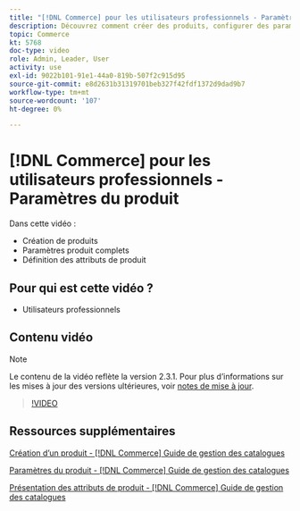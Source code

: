 ```yaml
---
title: "[!DNL Commerce] pour les utilisateurs professionnels - Paramètres du produit"
description: Découvrez comment créer des produits, configurer des paramètres et utiliser des attributs.
topic: Commerce
kt: 5768
doc-type: video
role: Admin, Leader, User
activity: use
exl-id: 9022b101-91e1-44a0-819b-507f2c915d95
source-git-commit: e8d2631b31319701beb327f42fdf1372d9dad9b7
workflow-type: tm+mt
source-wordcount: '107'
ht-degree: 0%

---
```


# [!DNL Commerce] pour les utilisateurs professionnels - Paramètres du produit

Dans cette vidéo :

- Création de produits
- Paramètres produit complets
- Définition des attributs de produit

## Pour qui est cette vidéo ?

- Utilisateurs professionnels

## Contenu vidéo

>[!NOTE]
>
>Le contenu de la vidéo reflète la version 2.3.1. Pour plus d’informations sur les mises à jour des versions ultérieures, voir [notes de mise à jour](https://experienceleague.adobe.com/docs/commerce-operations/release/notes/overview.html).

>[!VIDEO](https://video.tv.adobe.com/v/35953?quality=12&learn=on)

## Ressources supplémentaires

[Création d’un produit - [!DNL Commerce] Guide de gestion des catalogues](https://experienceleague.adobe.com/docs/commerce-admin/catalog/products/product-create.html)

[Paramètres du produit - [!DNL Commerce] Guide de gestion des catalogues](https://experienceleague.adobe.com/docs/commerce-admin/catalog/products/product-create.html#product-settings)

[Présentation des attributs de produit - [!DNL Commerce] Guide de gestion des catalogues](https://experienceleague.adobe.com/docs/commerce-admin/catalog/product-attributes/product-attributes.html)
